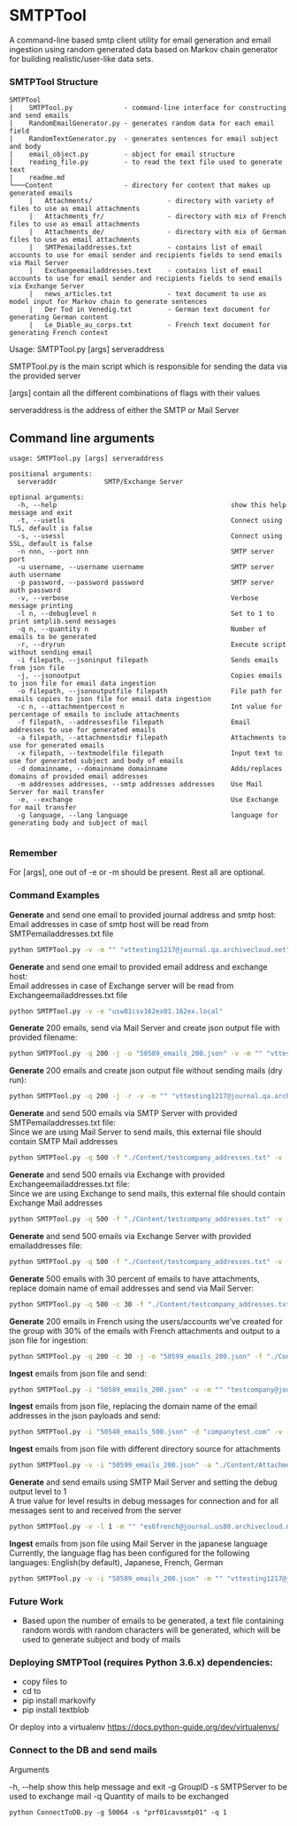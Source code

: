 # SMTPTool
A command-line based smtp client utility for email generation and email ingestion using random generated data based on Markov chain generator for building realistic/user-like data sets.

### SMTPTool Structure
```
SMTPTool
|    SMTPTool.py             - command-line interface for constructing and send emails
|    RandomEmailGenerator.py - generates random data for each email field
|    RandomTextGenerator.py  - generates sentences for email subject and body
|    email_object.py         - object for email structure
|    reading_file.py         - to read the text file used to generate text
|    readme.md
└───Content                  - directory for content that makes up generated emails
     |   Attachments/                   - directory with variety of files to use as email attachments
     |   Attachments_fr/                - directory with mix of French files to use as email attachments
     |   Attachments_de/                - directory with mix of German files to use as email attachments
     |   SMTPemailaddresses.txt         - contains list of email accounts to use for email sender and recipients fields to send emails via Mail Server
     |   Exchangeemailaddresses.text    - contains list of email accounts to use for email sender and recipients fields to send emails via Exchange Server
     |   news_articles.txt              - text document to use as model input for Markov chain to generate sentences
     |   Der Tod in Venedig.txt         - German text document for generating German content
     |   Le_Diable_au_corps.txt         - French text document for generating French context
```

Usage: SMTPTool.py [args] serveraddress

SMTPTool.py is the main script which is responsible for sending the data via the provided server

[args] contain all the different combinations of flags with their values

serveraddress is the address of either the SMTP or Mail Server

## Command line arguments
```
usage: SMTPTool.py [args] serveraddress

positional arguments:
  serveraddr            SMTP/Exchange Server

optional arguments:
  -h, --help                                            show this help message and exit
  -t, --usetls                                          Connect using TLS, default is false
  -s, --usessl                                          Connect using SSL, default is false
  -n nnn, --port nnn                                    SMTP server port
  -u username, --username username                      SMTP server auth username
  -p password, --password password                      SMTP server auth password
  -v, --verbose                                         Verbose message printing
  -l n, --debuglevel n                                  Set to 1 to print smtplib.send messages
  -q n, --quantity n                                    Number of emails to be generated
  -r, --dryrun                                          Execute script without sending email
  -i filepath, --jsoninput filepath                     Sends emails from json file
  -j, --jsonoutput                                      Copies emails to json file for email data ingestion
  -o filepath, --jsonoutputfile filepath                File path for emails copies to json file for email data ingestion
  -c n, --attachmentpercent n                           Int value for percentage of emails to include attachments
  -f filepath, --addressesfile filepath                 Email addresses to use for generated emails
  -a filepath, --attachmentsdir filepath                Attachments to use for generated emails
  -x filepath, --textmodelfile filepath                 Input text to use for generated subject and body of emails
  -d domainname, --domainname domainname                Adds/replaces domains of provided email addresses
  -m addresses addresses, --smtp addresses addresses    Use Mail Server for mail transfer
  -e, --exchange                                        Use Exchange for mail transfer
  -g language, --lang language                          language for generating body and subject of mail


```

### Remember
For [args], one out of -e or -m should be present. Rest all are optional.

### Command Examples
**Generate** and send one email to provided journal address and smtp host:<br />
Email addresses in case of smtp host will be read from SMTPemailaddresses.txt file
```sh
python SMTPTool.py -v -m "" "vttesting1217@journal.qa.archivecloud.net" "usw80cavsmtp01"
```

**Generate** and send one email to provided email address and exchange host:<br />
Email addresses in case of Exchange server will be read from Exchangeemailaddresses.txt file
```sh
python SMTPTool.py -v -e "usw81csv162ex01.162ex.local"
```

**Generate** 200 emails, send via Mail Server and create json output file with provided filename:
```sh
python SMTPTool.py -q 200 -j -o "50589_emails_200.json" -v -m "" "vttesting1217@journal.qa.archivecloud.net" "usw80cavsmtp01"
```

**Generate** 200 emails and create json output file without sending mails (dry run):
```sh
python SMTPTool.py -q 200 -j -r -v -m "" "vttesting1217@journal.qa.archivecloud.net" "usw80cavsmtp01"
```

**Generate** and send 500 emails via SMTP Server with provided SMTPemailaddresses.txt file:<br />
Since we are using Mail Server to send mails, this external file should contain SMTP Mail addresses
```sh
python SMTPTool.py -q 500 -f "./Content/testcompany_addresses.txt" -v -m "" "vttesting1217@journal.qa.archivecloud.net" "usw80cavsmtp01"
```

**Generate** and send 500 emails via Exchange with provided Exchangeemailaddresses.txt file:<br />
Since we are using Exchange to send mails, this external file should contain Exchange Mail addresses
```sh
python SMTPTool.py -q 500 -f "./Content/testcompany_addresses.txt" -v -m "" "vttesting1217@journal.qa.archivecloud.net" "usw80cavsmtp01"
```

**Generate** and send 500 emails via Exchange Server with provided emailaddresses file:
```sh
python SMTPTool.py -q 500 -f "./Content/testcompany_addresses.txt" -v -e "usw81csv162ex01.162ex.local"
```

**Generate** 500 emails with 30 percent of emails to have attachments, replace domain name of email addresses and send via Mail Server:
```sh
python SMTPTool.py -q 500 -c 30 -f "./Content/testcompany_addresses.txt" -d "testcompany2.com" -o "50540_emails_500.json" -v -m "" "testcompany2@journal.us80.archivecloud.net" "usw80cavsmtp01"
```

**Generate** 200 emails in French using the users/accounts we’ve created for the group with 30% of the emails with French attachments and output to a json file for ingestion:
```sh
python SMTPTool.py -q 200 -c 30 -j -o "50599_emails_200.json" -f "./Content/50599_addresses.txt" -a "./Content/Attachments_fr/" -x "./Content/Le_Diable_au_corps.txt" -m "" "es6french@journal.us80.archivecloud.net" "usw80cavsmtp01"
```

**Ingest** emails from json file and send:
```sh
python SMTPTool.py -i "50589_emails_200.json" -v -m "" "testcompany@journal.us80.archivecloud.net" "usw80cavsmtp01"
```

**Ingest** emails from json file, replacing the domain name of the email addresses in the json payloads and send:
```sh
python SMTPTool.py -i "50540_emails_500.json" -d "companytest.com" -v -m "" "companytest@journal.us80.archivecloud.net" "usw80cavsmtp01"
```

**Ingest** emails from json file with different directory source for attachments
```sh
python SMTPTool.py -v -i "50599_emails_200.json" -a "./Content/Attachments_fr/" -m "" "es6french@journal.us80.archivecloud.net" "usw80cavsmtp01"
```

**Generate** and send emails using SMTP Mail Server and setting the debug output level to 1<br />
A true value for level results in debug messages for connection and for all messages sent to and received from the server
```sh
python SMTPTool.py -v -l 1 -m "" "es6french@journal.us80.archivecloud.net" "usw80cavsmtp01"
```

**Ingest** emails from json file using Mail Server in the japanese language<br />
Currently, the language flag has been configured for the following languages: English(by default), Japanese, French, German
```sh
python SMTPTool.py -v -i "50589_emails_200.json" -m "" "vttesting1217@journal.qa.archivecloud.net" -g "japanese" "usw80cavsmtp01"
```

### Future Work

- Based upon the number of emails to be generated, a text file containing random words with random characters will be generated, which will be used to generate subject and body of mails

### Deploying SMTPTool (requires Python 3.6.x) dependencies:
   - copy files to <destination folder>
   - cd to <destination folder>
   - pip install markovify
   - pip install textblob

Or deploy into a virtualenv
https://docs.python-guide.org/dev/virtualenvs/


### Connect to the DB and send mails
     
Arguments

-h, --help                                             show this help message and exit
-g                                                     GroupID
-s                                                     SMTPServer to be used to exchange mail
-q                                                     Quantity of mails to be exchanged

 ```
python ConnectToDB.py -g 50064 -s "prf01cavsmtp01" -q 1
 ```
